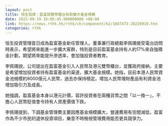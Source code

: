 ```yaml
---
layout: post
title: 恒生投資：盈富設雙幣櫃台有助擴大基金規模
date: 2022-09-19 16:05:45.000000000 +08:00
link: https://news.rthk.hk/rthk/ch/component/k2/1667473-20220919.htm
categories: rthk
---
```


恒生投資管理首日成為盈富基金新任管理人。董事兼行政總裁李佩珊接受電台訪問時表示，希望將來能進一步擴大客群，特別是目前盈富基金持有人約17%來自強積金計劃，期望將來能提升滲透率，會加強投資者教育。

李佩珊說，公司提出在盈富基金引入人民幣及港元雙幣櫃台，並獲政府接納，主要是希望增加投資者持有盈富基金的渠道，擴大基金規模。她指，目前本港人民幣資金池規模約8000億元人民幣，過去亦保持穩定。增加人民幣理財產品有利資金池增加吸引力及成長。

她強調，盈富基金本身以港元計價，容許投資者在兩種貨幣之間「以一換一」，不擔心人民幣貶值會令持有人資產價值下跌。

李佩珊提到，下調基金管理費主要因應基金規模擴大，營運費用有空間減低，盈富作為不少市民的退休投資項目，樂意不時檢視管理費用能否更具競爭力。

